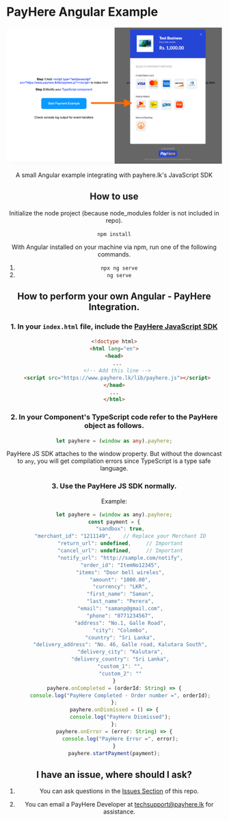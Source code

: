 # PayHere Angular Example

<div style="text-align: center">
<img src="https://github.com/Thisura98/payhere-angular-example/blob/main/res/screenshot.png?raw=true" width="650">
<div>

A small Angular example integrating with payhere.lk's JavaScript SDK

## How to use

Initialize the node project (because node_modules folder is not included in repo).

`npm install`

With Angular installed on your machine via npm, run one of the following commands.

1. `npx ng serve`
2. `ng serve`

## How to perform your own Angular - PayHere Integration.

### 1. In your `index.html` file, include the [PayHere JavaScript SDK](https://support.payhere.lk/api-&-mobile-sdk/payhere-javascript)

```html
<!doctype html>
<html lang="en">
<head>
  ...
  <!-- Add this line -->
  <script src="https://www.payhere.lk/lib/payhere.js"></script>
</head>
...
</html>

```

### 2. In your Component's TypeScript code refer to the PayHere object as follows.

```ts
let payhere = (window as any).payhere;
```

PayHere JS SDK attaches to the window property. But without the downcast to `any`, you will get compilation errors since TypeScript is a type safe language.

### 3. Use the PayHere JS SDK normally.

Example:
```js
let payhere = (window as any).payhere;
const payment = {
    "sandbox": true,
    "merchant_id": "1211149",    // Replace your Merchant ID
    "return_url": undefined,     // Important
    "cancel_url": undefined,     // Important
    "notify_url": "http://sample.com/notify",
    "order_id": "ItemNo12345",
    "items": "Door bell wireles",
    "amount": "1000.00",
    "currency": "LKR",
    "first_name": "Saman",
    "last_name": "Perera",
    "email": "samanp@gmail.com",
    "phone": "0771234567",
    "address": "No.1, Galle Road",
    "city": "Colombo",
    "country": "Sri Lanka",
    "delivery_address": "No. 46, Galle road, Kalutara South",
    "delivery_city": "Kalutara",
    "delivery_country": "Sri Lanka",
    "custom_1": "",
    "custom_2": ""
}
payhere.onCompleted = (orderId: String) => {
    console.log("PayHere Completed - Order number =", orderId);
};
payhere.onDismissed = () => {
    console.log("PayHere Dismissed");
};
payhere.onError = (error: String) => {
    console.log("PayHere Error =", error);
}
payhere.startPayment(payment);
```

## I have an issue, where should I ask?

1. You can ask questions in the [Issues Section](https://github.com/Thisura98/payhere-angular-example/issues) of this repo.

2. You can email a PayHere Developer at [techsupport@payhere.lk](mailto:techsupport@payhere.lk) for assistance.
